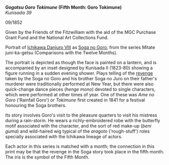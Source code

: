 **_Gogatsu  Goro Tokimune_ (Fifth Month: Goro Tokimune)**  
_Kunisada 39_

09/1852  

Given by the Friends of the Fitzwilliam with the aid of the MGC Purchase Grant Fund and the National Art Collections Fund.

Portrait of [Ichikawa Danjuro VIII](/exhibition/group-12) as [Soga no Goro,](/exhibition/group-6) from the series Mitate juni-ka-getsu (Comparisons with the Twelve Months).

The portrait is depicted as though the face is painted on a lantern, and is accompanied by an inset designed by Kunisada II (1823-80) showing a figure running in a sudden evening shower. Plays telling of the [revenge](/exhibition/group-6) taken by the Soga no Goro and his brother Soga no Juro on their father's murderer were traditionally performed at New Year, but there were also quick-change dance pieces (_henge mono_) devoted to single characters, which were performed at other times of year. One of these was _Ame no Goro_ ('Rainfall Goro') or _Tokimune_ first created in 1841 for a festival honouring the Soga brothers.

Its story involves Goro's visit to the pleasure quarters to visit his mistress during a rain-storm. He wears a richly-embroidered robe with the butterfly motif associated with the character, and the sort of red make-up (_beni guma_) and wild-haired wig typical of the _aragoto_ ('rough-stuff') roles specially associated with the Ichikawa lineage of actors.

Each actor in this series is matched with a month; the connection in this print may be that the revenge in the Soga story took place in the fifth month. The iris is the symbol of the Fifth Month.
